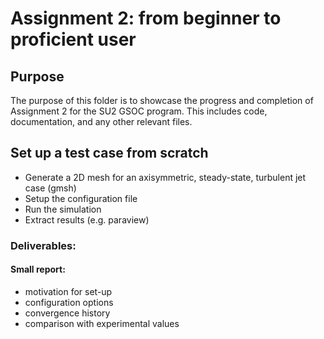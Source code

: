 # Assignment 2: from beginner to proficient user

## Purpose

The purpose of this folder is to showcase the progress and completion of Assignment 2 for the SU2 GSOC program. This includes code, documentation, and any other relevant files.

## Set up a test case from scratch
- Generate a 2D mesh for an axisymmetric, steady-state, turbulent jet case (gmsh)
- Setup the configuration file
- Run the simulation
- Extract results (e.g. paraview)

### Deliverables:
#### Small report:
   - motivation for set-up
   - configuration options
   - convergence history
   - comparison with experimental values
